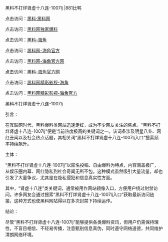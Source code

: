 黑料不打烊肾虚十八连-1007lj |881比鸭

点击访问：<a href="https://heiliaolvzlu3.pages.dev">黑料·黑料网</a>

点击访问：<a href="https://heiliaoyvnrda.pages.dev">黑料网独家爆料</a>

点击访问：<a href="https://heiliaokof3cy.pages.dev">黑料-海角</a>

点击访问：<a href="https://heiliaotlyq53.pages.dev">黑料网-海角官方</a>

点击访问：<a href="https://heiliao5s28gk.pages.dev">黑料网-海角官方网</a>

点击访问：<a href="https://heiliaoryrhyu.pages.dev">黑料-海角官方网</a>

点击访问：<a href="https://heiliaoxfe5rb.pages.dev">黑料网精彩影视-海角</a>

点击访问：<a href="https://heiliaoubleqx.pages.dev">黑料网精彩影视-海角官方</a>

黑料不打烊肾虚十八连-1007lj

引言：

在互联网时代，黑料爆料类网站迅速走红，成为不少网友关注的焦点。“黑料不打烊肾虚十八连-1007lj”便是当前热度极高的关键词之一。该词条涉及明星八卦、网红丑闻以及社会热点话题，其相关词“黑料不打烊肾虚十八连-1007lj入口”搜索频率持续飙升。

主体：

“黑料不打烊肾虚十八连-1007lj”以匿名投稿、自由爆料为特点，内容涵盖极广，从娱乐圈内幕、网红隐私到社会奇闻无所不包。这种模式虽然吸引大量流量，却也引发了大量争议，尤其是在隐私侵犯和信息真实性方面。

其中，“肾虚十八连”类关键词，通常被用作网站镜像入口，方便用户绕过封禁访问。许多网友会通过搜索“黑料不打烊肾虚十八连-1007lj入口”获取最新访问链接，这种方式也使黑料网站得以在多次封禁下持续运作。

结论：

尽管“黑料不打烊肾虚十八连-1007lj”能够提供各类爆料资讯，但用户仍需保持理性，不盲目相信、不轻易传播，注意甄别信息真伪，同时遵守网络道德，共同维护清朗网络环境。
